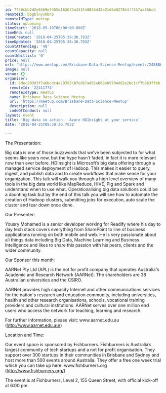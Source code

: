 ```yaml
---
id: 7f50cbb2d2e9369ef365d163673a333fe0836d42e21d6e0278b4ff357aa85bcd
remoteId: bbgblnyxhbnb
remoteIdType: meetup
status: upcoming
timeStart: '2018-05-10T08:00:00.000Z'
timeEnd: null
timeCreated: '2018-04-25T05:38:30.793Z'
timeUpdated: '2018-04-25T05:38:30.793Z'
countAttending: '40'
countCapacity: null
countWaitlist: '0'
price: null
url: 'https://www.meetup.com/Brisbane-Data-Science-Meetup/events/248886466/'
image: null
venue: {}
organizer:
  id: 8dec203d3f7a6bcdc4a29395c87ed67ad91eb08eb9704d82e2bc1cf7b9b3ffbb
  remoteId: '22411774'
  remoteIdType: meetup
  name: Brisbane Data Science Meetup
  url: 'https://meetup.com/Brisbane-Data-Science-Meetup'
  description: null
  codeOfConduct: null
layout: event
title: 'Big data in action : Azure HDInsight at your service'
date: '2018-04-25T05:38:30.793Z'

---
```

<p>The Presentation:</p> <p>Big data is one of those buzzwords that we’ve been subjected to for what seems like years now, but the hype hasn’t faded, in fact it is more relevant now than ever before. HDInsight is Microsoft’s big data offering through a managed service deployment of Hadoop. This makes it easier to query, ingest, and publish data and to create workflows that make sense for your organization. This talk will walk you through a high level overview of many tools in the big data world like MapReduce, HIVE, Pig and Spark and understand when to use what. Operationalising big data solutions could be a daunting task but by the end of this talk you will see how to automate the creation of Hadoop clusters, submitting jobs for execution, auto scale the cluster and tear down once done.</p> <p>Our Presenter:</p> <p>Yousry Mohamed is a senior developer working for Readify where his day to day tech stack covers everything from SharePoint to line of business applications running on both mobile and web. He is very passionate about all things data including Big Data, Machine Learning and Business Intelligence and likes to share this passion with his peers, clients and the wider community.</p> <p>Our Sponsor this month:</p> <p>AARNet Pty Ltd (APL) is the not for profit company that operates Australia's Academic and Research Network (AARNet). The shareholders are 38 Australian universities and the CSIRO.</p> <p>AARNet provides high capacity Internet and other communications services for the nation's research and education community, including universities, health and other research organisations, schools, vocational training providers and cultural institutions. AARNet serves over one million end users who access the network for teaching, learning and research.</p> <p>For further information, please visit: www.aarnet.edu.au (<a href="http://www.aarnet.edu.au/" class="linkified">http://www.aarnet.edu.au/</a>)</p> <p>Location and Time:</p> <p>Our event space is sponsored by Fishburners. Fishburners is Australia’s largest community of tech startups and a not for profit organisation. They support over 300 startups in their communities in Brisbane and Sydney and host more than 500 events around Australia. They offer a free one week trial which you can take up here: www.fishburners.org (<a href="http://www.fishburners.org/" class="linkified">http://www.fishburners.org/</a>)</p> <p>The event is at Fishburners, Level 2, 155 Queen Street, with official kick-off at 6:00 pm.</p>
